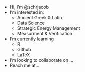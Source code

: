 - Hi, I’m @schrjacob
- I’m interested in:
  - Ancient Greek & Latin
  - Data Science
  - Strategic Energy Management
  - Measurment & Verification
- I’m currently learning
  - R
  - Github
  - LaTeX
- I’m looking to collaborate on ...
- Reach me at...

<!---
schrjacob/schrjacob is a ✨ special ✨ repository because its `README.md` (this file) appears on your GitHub profile.
You can click the Preview link to take a look at your changes.
--->
